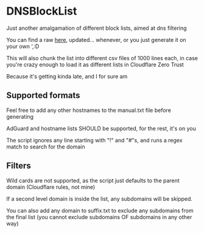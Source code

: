 # DNSBlockList

Just another amalgamation of different block lists, aimed at dns filtering

You can find a raw [here](https://raw.githubusercontent.com/An0m/DNSBlockList/main/output/all.txt), updated... whenever, or you just generate it on your own ‘,:D

This will also chunk the list into different csv files of 1000 lines each, in case you're crazy enough to load it as different lists in Cloudflare Zero Trust

Because it's getting kinda late, and I for sure am

## Supported formats

Feel free to add any other hostnames to the manual.txt file before generating

AdGuard and hostname lists SHOULD be supported, for the rest, it's on you

The script ignores any line starting with "!" and "#"s, and runs a regex match to search for the domain

## Filters

Wild cards are not supported, as the script just defaults to the parent domain (Cloudflare rules, not mine)

If a second level domain is inside the list, any subdomains will be skipped.

You can also add any domain to suffix.txt to exclude any subdomains from the final list
(you cannot exclude subdomains OF subdomains in any other way)

